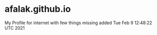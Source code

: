 # afalak.github.io
My Profile for internet
with few things missing
added
Tue Feb  9 12:48:22 UTC 2021
